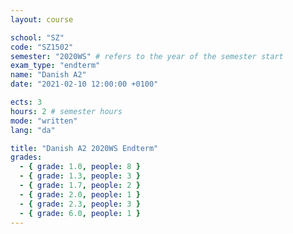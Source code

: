 ```yaml
---
layout: course

school: "SZ"
code: "SZ1502"
semester: "2020WS" # refers to the year of the semester start
exam_type: "endterm"
name: "Danish A2"
date: "2021-02-10 12:00:00 +0100"

ects: 3
hours: 2 # semester hours
mode: "written"
lang: "da"

title: "Danish A2 2020WS Endterm"
grades:
  - { grade: 1.0, people: 8 }
  - { grade: 1.3, people: 3 }
  - { grade: 1.7, people: 2 }
  - { grade: 2.0, people: 1 }
  - { grade: 2.3, people: 3 }
  - { grade: 6.0, people: 1 }
---
```



